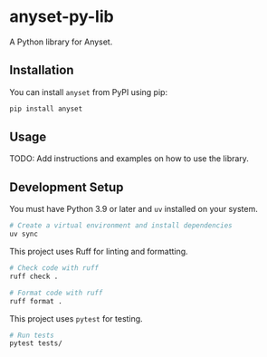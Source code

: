 # anyset-py-lib

A Python library for Anyset.

## Installation

You can install `anyset` from PyPI using pip:

```bash
pip install anyset
```

## Usage

TODO: Add instructions and examples on how to use the library.

## Development Setup

You must have Python 3.9 or later and `uv` installed on your system.

```bash
# Create a virtual environment and install dependencies
uv sync
```

This project uses Ruff for linting and formatting.

```bash
# Check code with ruff
ruff check .

# Format code with ruff
ruff format .
```

This project uses `pytest` for testing.

```bash
# Run tests
pytest tests/
```
